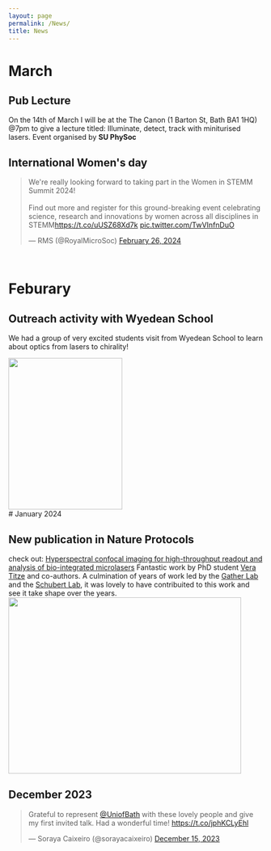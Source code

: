 ```yaml
---
layout: page
permalink: /News/
title: News
---
```

# March

## Pub Lecture 

On the 14th of March I will be at the The Canon (1 Barton St, Bath BA1 1HQ) @7pm to give a lecture titled: Illuminate, detect, track with miniturised lasers. Event organised by **SU PhySoc**
<br>
## International Women's day
<div>
<blockquote class="twitter-tweet"><p lang="en" dir="ltr">We&#39;re really looking forward to taking part in the Women in STEMM Summit 2024! <br><br>Find out more and register for this ground-breaking event celebrating science, research and innovations by women across all disciplines in STEMM<a href="https://t.co/uUSZ68Xd7k">https://t.co/uUSZ68Xd7k</a> <a href="https://t.co/TwVInfnDuO">pic.twitter.com/TwVInfnDuO</a></p>&mdash; RMS (@RoyalMicroSoc) <a href="https://twitter.com/RoyalMicroSoc/status/1762100313278845354?ref_src=twsrc%5Etfw">February 26, 2024</a></blockquote> <script async src="https://platform.twitter.com/widgets.js" charset="utf-8"></script> 
<div>
<br>
    
# Feburary

## Outreach activity with Wyedean School 

We had a group of very excited students visit from Wyedean School to learn about optics from lasers to chirality! 

<img src="https://sorayacaixeiro.github.io/images/PXL_20240202_135047995.jpg" width="225" height="300">
<br>
# January 2024

## New publication in Nature Protocols

check out: [Hyperspectral confocal imaging for high-throughput readout and analysis of bio-integrated microlasers](https://www.nature.com/articles/s41596-023-00924-6)
Fantastic work by PhD student [Vera Titze](https://twitter.com/TitzeVera?ref_src=twsrc%5Egoogle%7Ctwcamp%5Eserp%7Ctwgr%5Eauthor) and co-authors. A culmination of years of work led by the [Gather Lab](https://gatherlab.uni-koeln.de/) and the [Schubert Lab](https://schubert-lab.uni-koeln.de/), it was lovely to have contribuited to this work and see it take shape over the years. 
<br>
<img src="https://sorayacaixeiro.github.io/images/figurepaper.PNG" width="460" height="349">
<br>
## December 2023
<div>
<blockquote class="twitter-tweet" data-theme="light"><p lang="en" dir="ltr">Grateful to represent <a href="https://twitter.com/UniofBath?ref_src=twsrc%5Etfw">@UniofBath</a> with these lovely people and give my first invited talk. Had a wonderful time! <a href="https://t.co/jphKCLyEhl">https://t.co/jphKCLyEhl</a></p>&mdash; Soraya Caixeiro (@sorayacaixeiro) <a href="https://twitter.com/sorayacaixeiro/status/1735756753113886885?ref_src=twsrc%5Etfw">December 15, 2023</a></blockquote> <script async src="https://platform.twitter.com/widgets.js" charset="utf-8"></script> 
</div>

